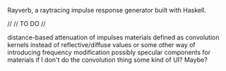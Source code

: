 Rayverb, a raytracing impulse response generator built with Haskell.

//
//  TO DO
//

distance-based attenuation of impulses
materials defined as convolution kernels instead of reflective/diffuse values
    or some other way of introducing frequency modification
possibly specular components for materials if I don't do the convolution thing
some kind of UI? Maybe?
